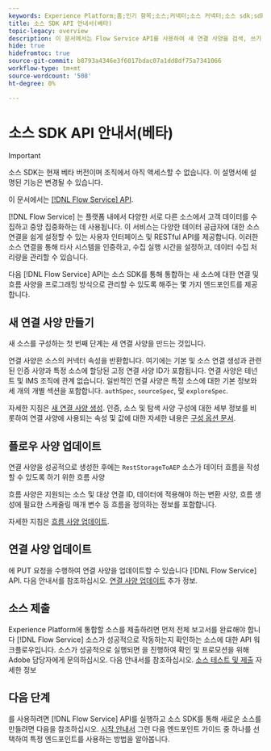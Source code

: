 ```yaml
---
keywords: Experience Platform;홈;인기 항목;소스;커넥터;소스 커넥터;소스 sdk;sdk;SDK
title: 소스 SDK API 안내서(베타)
topic-legacy: overview
description: 이 문서에서는 Flow Service API를 사용하여 새 연결 사양을 검색, 쓰기 및 제출하는 단계 등 새 소스를 생성하는 프로세스에 대한 개요를 제공합니다.
hide: true
hidefromtoc: true
source-git-commit: b8793a4346e3f6017bdac07a1dd8df75a7341066
workflow-type: tm+mt
source-wordcount: '508'
ht-degree: 0%

---
```


# 소스 SDK API 안내서(베타)

>[!IMPORTANT]
>
>소스 SDK는 현재 베타 버전이며 조직에서 아직 액세스할 수 없습니다. 이 설명서에 설명된 기능은 변경될 수 있습니다.

이 문서에서는 [[!DNL Flow Service] API](https://www.adobe.io/experience-platform-apis/references/flow-service/).

[!DNL Flow Service] 는 플랫폼 내에서 다양한 서로 다른 소스에서 고객 데이터를 수집하고 중앙 집중화하는 데 사용됩니다. 이 서비스는 다양한 데이터 공급자에 대한 소스 연결을 쉽게 설정할 수 있는 사용자 인터페이스 및 RESTful API를 제공합니다. 이러한 소스 연결을 통해 타사 시스템을 인증하고, 수집 실행 시간을 설정하고, 데이터 수집 처리량을 관리할 수 있습니다.

다음 [!DNL Flow Service] API는 소스 SDK를 통해 통합하는 새 소스에 대한 연결 및 흐름 사양을 프로그래밍 방식으로 관리할 수 있도록 해주는 몇 가지 엔드포인트를 제공합니다.

## 새 연결 사양 만들기

새 소스를 구성하는 첫 번째 단계는 새 연결 사양을 만드는 것입니다.

연결 사양은 소스의 커넥터 속성을 반환합니다. 여기에는 기본 및 소스 연결 생성과 관련된 인증 사양과 특정 소스에 할당된 고정 연결 사양 ID가 포함됩니다. 연결 사양은 테넌트 및 IMS 조직에 관계 없습니다. 일반적인 연결 사양은 특정 소스에 대한 기본 정보와 세 개의 개별 섹션을 포함합니다. `authSpec`, `sourceSpec`, 및 `exploreSpec`.

자세한 지침은 [새 연결 사양 생성](./create.md). 인증, 소스 및 탐색 사양 구성에 대한 세부 정보를 비롯하여 연결 사양에 사용되는 속성 및 값에 대한 자세한 내용은 [구성 옵션 문서](../config/config.md).

## 플로우 사양 업데이트

연결 사양을 성공적으로 생성한 후에는 `RestStorageToAEP` 소스가 데이터 흐름을 작성할 수 있도록 하기 위한 흐름 사양

흐름 사양은 지원되는 소스 및 대상 연결 ID, 데이터에 적용해야 하는 변환 사양, 흐름 생성에 필요한 스케줄링 매개 변수 등 흐름을 정의하는 정보를 포함합니다.

자세한 지침은 [흐름 사양 업데이트](./update-flow-specs.md).

## 연결 사양 업데이트

에 PUT 요청을 수행하여 연결 사양을 업데이트할 수 있습니다 [!DNL Flow Service] API. 다음 안내서를 참조하십시오. [연결 사양 업데이트](./update-connection-specs.md) 추가 정보.

## 소스 제출

Experience Platform에 통합할 소스를 제출하려면 먼저 전체 보고서를 완료해야 합니다 [!DNL Flow Service] 소스가 성공적으로 작동하는지 확인하는 소스에 대한 API 워크플로우입니다. 소스가 성공적으로 실행되면 을 진행하여 확인 및 프로모션을 위해 Adobe 담당자에게 문의하십시오. 다음 안내서를 참조하십시오. [소스 테스트 및 제출](./submit.md) 자세한 정보

## 다음 단계

를 사용하려면 [!DNL Flow Service] API를 실행하고 소스 SDK를 통해 새로운 소스를 만들려면 다음을 참조하십시오. [시작 안내서](./getting-started.md) 그런 다음 엔드포인트 가이드 중 하나를 선택하여 특정 엔드포인트를 사용하는 방법을 알아봅니다.